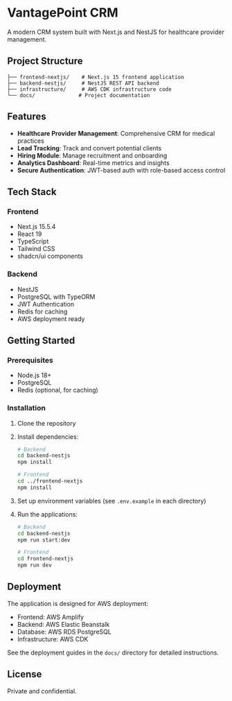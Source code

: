 # VantagePoint CRM

A modern CRM system built with Next.js and NestJS for healthcare provider management.

## Project Structure

```
├── frontend-nextjs/    # Next.js 15 frontend application
├── backend-nestjs/     # NestJS REST API backend
├── infrastructure/     # AWS CDK infrastructure code
└── docs/              # Project documentation
```

## Features

- **Healthcare Provider Management**: Comprehensive CRM for medical practices
- **Lead Tracking**: Track and convert potential clients
- **Hiring Module**: Manage recruitment and onboarding
- **Analytics Dashboard**: Real-time metrics and insights
- **Secure Authentication**: JWT-based auth with role-based access control

## Tech Stack

### Frontend
- Next.js 15.5.4
- React 19
- TypeScript
- Tailwind CSS
- shadcn/ui components

### Backend
- NestJS
- PostgreSQL with TypeORM
- JWT Authentication
- Redis for caching
- AWS deployment ready

## Getting Started

### Prerequisites
- Node.js 18+
- PostgreSQL
- Redis (optional, for caching)

### Installation

1. Clone the repository
2. Install dependencies:
   ```bash
   # Backend
   cd backend-nestjs
   npm install
   
   # Frontend
   cd ../frontend-nextjs
   npm install
   ```

3. Set up environment variables (see `.env.example` in each directory)

4. Run the applications:
   ```bash
   # Backend
   cd backend-nestjs
   npm run start:dev
   
   # Frontend
   cd frontend-nextjs
   npm run dev
   ```

## Deployment

The application is designed for AWS deployment:
- Frontend: AWS Amplify
- Backend: AWS Elastic Beanstalk
- Database: AWS RDS PostgreSQL
- Infrastructure: AWS CDK

See the deployment guides in the `docs/` directory for detailed instructions.

## License

Private and confidential.